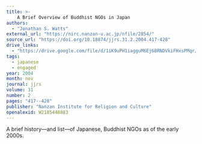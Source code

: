 ```yaml
---
title: >-
    A Brief Overview of Buddhist NGOs in Japan
authors:
  - "Jonathan S. Watts"
external_url: "https://nirc.nanzan-u.ac.jp/nfile/2854/"
source_url: "https://doi.org/10.18874/jjrs.31.2.2004.417-428"
drive_links:
  - "https://drive.google.com/file/d/1iK9uPH1iagguM6Ej6BRNDVkiFHxsPMqr/view?usp=drivesdk"
tags:
  - japanese
  - engaged
year: 2004
month: nov
journal: jjrs
volume: 31
number: 2
pages: "417--428"
publisher: "Nanzan Institute for Religion and Culture"
openalexid: W2185448883
---
```


A brief history—and list—of Japanese, Buddhist NGOs as of the early 2000s.
